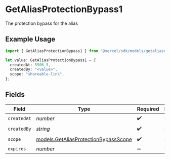# GetAliasProtectionBypass1

The protection bypass for the alias

## Example Usage

```typescript
import { GetAliasProtectionBypass1 } from "@vercel/sdk/models/getaliasop.js";

let value: GetAliasProtectionBypass1 = {
  createdAt: 5506.5,
  createdBy: "<value>",
  scope: "shareable-link",
};
```

## Fields

| Field                                                                              | Type                                                                               | Required                                                                           | Description                                                                        |
| ---------------------------------------------------------------------------------- | ---------------------------------------------------------------------------------- | ---------------------------------------------------------------------------------- | ---------------------------------------------------------------------------------- |
| `createdAt`                                                                        | *number*                                                                           | :heavy_check_mark:                                                                 | N/A                                                                                |
| `createdBy`                                                                        | *string*                                                                           | :heavy_check_mark:                                                                 | N/A                                                                                |
| `scope`                                                                            | [models.GetAliasProtectionBypassScope](../models/getaliasprotectionbypassscope.md) | :heavy_check_mark:                                                                 | N/A                                                                                |
| `expires`                                                                          | *number*                                                                           | :heavy_minus_sign:                                                                 | N/A                                                                                |